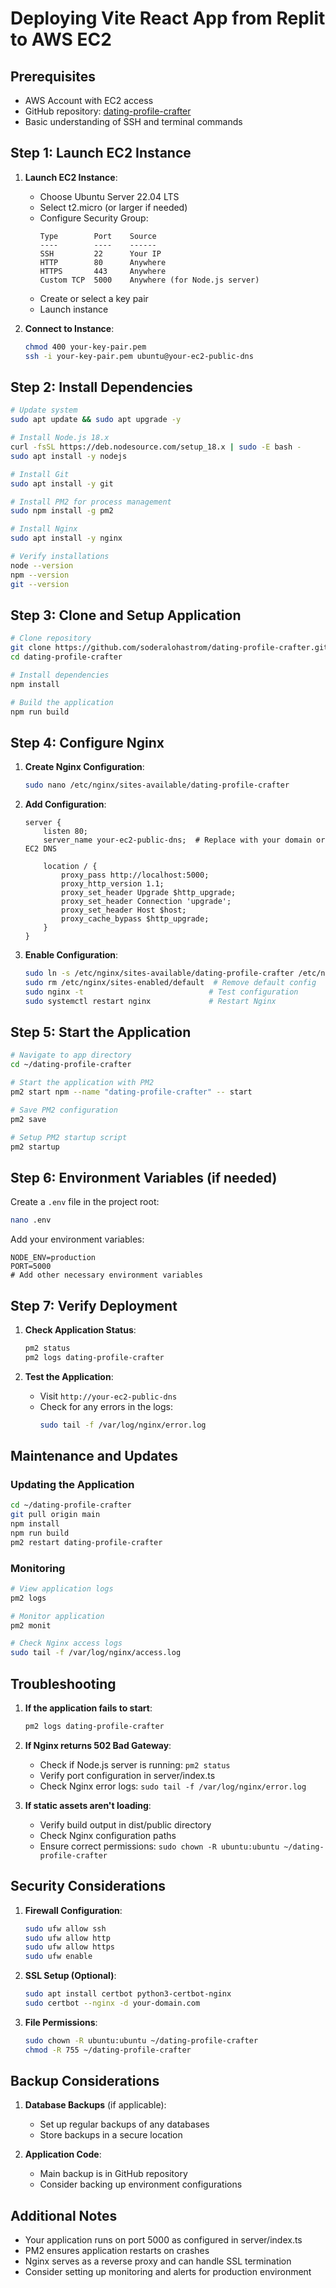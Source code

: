 # Deploying Vite React App from Replit to AWS EC2

## Prerequisites
- AWS Account with EC2 access
- GitHub repository: [dating-profile-crafter](https://github.com/soderalohastrom/dating-profile-crafter)
- Basic understanding of SSH and terminal commands

## Step 1: Launch EC2 Instance

1. **Launch EC2 Instance**:
   - Choose Ubuntu Server 22.04 LTS
   - Select t2.micro (or larger if needed)
   - Configure Security Group:
     ```
     Type        Port    Source
     ----        ----    ------
     SSH         22      Your IP
     HTTP        80      Anywhere
     HTTPS       443     Anywhere
     Custom TCP  5000    Anywhere (for Node.js server)
     ```
   - Create or select a key pair
   - Launch instance

2. **Connect to Instance**:
   ```bash
   chmod 400 your-key-pair.pem
   ssh -i your-key-pair.pem ubuntu@your-ec2-public-dns
   ```

## Step 2: Install Dependencies

```bash
# Update system
sudo apt update && sudo apt upgrade -y

# Install Node.js 18.x
curl -fsSL https://deb.nodesource.com/setup_18.x | sudo -E bash -
sudo apt install -y nodejs

# Install Git
sudo apt install -y git

# Install PM2 for process management
sudo npm install -g pm2

# Install Nginx
sudo apt install -y nginx

# Verify installations
node --version
npm --version
git --version
```

## Step 3: Clone and Setup Application

```bash
# Clone repository
git clone https://github.com/soderalohastrom/dating-profile-crafter.git
cd dating-profile-crafter

# Install dependencies
npm install

# Build the application
npm run build
```

## Step 4: Configure Nginx

1. **Create Nginx Configuration**:
   ```bash
   sudo nano /etc/nginx/sites-available/dating-profile-crafter
   ```

2. **Add Configuration**:
   ```nginx
   server {
       listen 80;
       server_name your-ec2-public-dns;  # Replace with your domain or EC2 DNS

       location / {
           proxy_pass http://localhost:5000;
           proxy_http_version 1.1;
           proxy_set_header Upgrade $http_upgrade;
           proxy_set_header Connection 'upgrade';
           proxy_set_header Host $host;
           proxy_cache_bypass $http_upgrade;
       }
   }
   ```

3. **Enable Configuration**:
   ```bash
   sudo ln -s /etc/nginx/sites-available/dating-profile-crafter /etc/nginx/sites-enabled/
   sudo rm /etc/nginx/sites-enabled/default  # Remove default config
   sudo nginx -t                            # Test configuration
   sudo systemctl restart nginx             # Restart Nginx
   ```

## Step 5: Start the Application

```bash
# Navigate to app directory
cd ~/dating-profile-crafter

# Start the application with PM2
pm2 start npm --name "dating-profile-crafter" -- start

# Save PM2 configuration
pm2 save

# Setup PM2 startup script
pm2 startup
```

## Step 6: Environment Variables (if needed)

Create a `.env` file in the project root:
```bash
nano .env
```

Add your environment variables:
```env
NODE_ENV=production
PORT=5000
# Add other necessary environment variables
```

## Step 7: Verify Deployment

1. **Check Application Status**:
   ```bash
   pm2 status
   pm2 logs dating-profile-crafter
   ```

2. **Test the Application**:
   - Visit `http://your-ec2-public-dns`
   - Check for any errors in the logs:
     ```bash
     sudo tail -f /var/log/nginx/error.log
     ```

## Maintenance and Updates

### Updating the Application

```bash
cd ~/dating-profile-crafter
git pull origin main
npm install
npm run build
pm2 restart dating-profile-crafter
```

### Monitoring

```bash
# View application logs
pm2 logs

# Monitor application
pm2 monit

# Check Nginx access logs
sudo tail -f /var/log/nginx/access.log
```

## Troubleshooting

1. **If the application fails to start**:
   ```bash
   pm2 logs dating-profile-crafter
   ```

2. **If Nginx returns 502 Bad Gateway**:
   - Check if Node.js server is running: `pm2 status`
   - Verify port configuration in server/index.ts
   - Check Nginx error logs: `sudo tail -f /var/log/nginx/error.log`

3. **If static assets aren't loading**:
   - Verify build output in dist/public directory
   - Check Nginx configuration paths
   - Ensure correct permissions: `sudo chown -R ubuntu:ubuntu ~/dating-profile-crafter`

## Security Considerations

1. **Firewall Configuration**:
   ```bash
   sudo ufw allow ssh
   sudo ufw allow http
   sudo ufw allow https
   sudo ufw enable
   ```

2. **SSL Setup (Optional)**:
   ```bash
   sudo apt install certbot python3-certbot-nginx
   sudo certbot --nginx -d your-domain.com
   ```

3. **File Permissions**:
   ```bash
   sudo chown -R ubuntu:ubuntu ~/dating-profile-crafter
   chmod -R 755 ~/dating-profile-crafter
   ```

## Backup Considerations

1. **Database Backups** (if applicable):
   - Set up regular backups of any databases
   - Store backups in a secure location

2. **Application Code**:
   - Main backup is in GitHub repository
   - Consider backing up environment configurations

## Additional Notes

- Your application runs on port 5000 as configured in server/index.ts
- PM2 ensures application restarts on crashes
- Nginx serves as a reverse proxy and can handle SSL termination
- Consider setting up monitoring and alerts for production environment